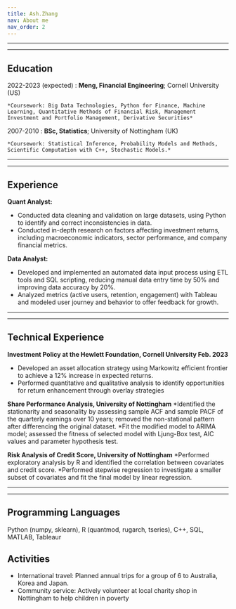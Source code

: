 ```yaml
---
title: Ash.Zhang
nav: About me
nav_order: 2
---
```


-------------------     ----------------------------
-------------------     ----------------------------

Education
---------

2022-2023 (expected)
:   **Meng, Financial Engineering**; Cornell University (US)

    *Coursework: Big Data Technologies, Python for Finance, Machine Learning, Quantitative Methods of Financial Risk, Management Investment and Portfolio Management, Derivative Securities*

2007-2010
:   **BSc, Statistics**; University of Nottingham (UK)

    *Coursework: Statistical Inference, Probability Models and Methods, Scientific Computation with C++, Stochastic Models.*
-------------------     ----------------------------
-------------------     ----------------------------

Experience
----------

**Quant Analyst:**

* Conducted data cleaning and validation on large datasets, using Python to identify and correct inconsistencies in data.
* Conducted in-depth research on factors affecting investment returns, including macroeconomic indicators, sector performance, and company financial metrics.

**Data Analyst:**
* Developed and implemented an automated data input process using ETL tools and SQL scripting, reducing manual data entry time by 50% and improving data accuracy by 20%.
* Analyzed metrics (active users, retention, engagement) with Tableau and modeled user journey and behavior to offer feedback for growth.

-------------------     ----------------------------
-------------------     ----------------------------

Technical Experience
--------------------

**Investment Policy at the Hewlett Foundation, Cornell University Feb. 2023**
* Developed an asset allocation strategy using Markowitz efficient frontier to achieve a 12% increase in expected returns.
* Performed quantitative and qualitative analysis to identify opportunities for return enhancement through overlay strategies

**Share Performance Analysis, University of Nottingham**
*Identified the stationarity and seasonality by assessing sample ACF and sample PACF of the quarterly earnings over 10 years; removed the non-stational pattern after differencing the original dataset.
*Fit the modified model to ARIMA model; assessed the fitness of selected model with Ljung-Box test, AIC values and parameter hypothesis test.

**Risk Analysis of Credit Score, University of Nottingham**
*Performed exploratory analysis by R and identified the correlation between covariates and credit score.
*Performed stepwise regression to investigate a smaller subset of covariates and fit the final model by linear regression.

-------------------     ----------------------------
-------------------     ----------------------------

Programming Languages
--------------------------------
Python (numpy, sklearn), R (quantmod, rugarch, tseries), C++, SQL, MATLAB, Tableaur

Activities
----------------------------------------

* International travel: Planned annual trips for a group of 6 to Australia, Korea and Japan.
* Community service: Actively volunteer at local charity shop in Nottingham to help children in poverty

